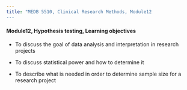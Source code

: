 ```yaml
---
title: "MEDB 5510, Clinical Research Methods, Module12
---
```


#### Module12, Hypothesis testing, Learning objectives

+ To discuss the goal of data analysis and interpretation in research projects

+ To discuss statistical power and how to determine it

+ To describe what is needed in order to determine sample size for a research project

